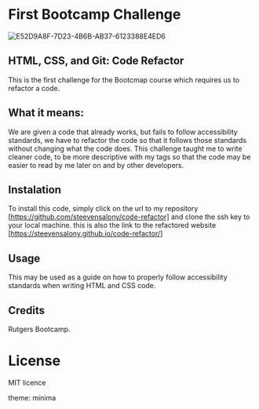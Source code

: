 # First Bootcamp Challenge

![E52D9A8F-7D23-4B6B-AB37-6123388E4ED6](https://user-images.githubusercontent.com/108702715/211221096-b9ec1a99-9849-42a9-a23c-3cf74f68c59c.jpeg)

## HTML, CSS, and Git: Code Refactor

This is the first challenge for the Bootcmap course which requires us to refactor a code.

## What it means:

We are given a code that already works, but fails to follow accessibility standards, we have to refactor the code so that it follows those standards without changing what the code does.
This challenge taught me to write cleaner code, to be more descriptive with my tags so that the code may be easier to read by me later on and by other developers.

## Instalation

To install this code, simply click on the url to my repository [https://github.com/steevensalony/code-refactor] and clone the ssh key to your local machine. 
this is also the link to the refactored website [https://steevensalony.github.io/code-refactor/]

## Usage

This may be used as a guide on how to properly follow accessibility standards when writing HTML and CSS code.

## Credits

Rutgers Bootcamp.

# License

MIT licence

theme: minima
